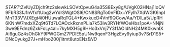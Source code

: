 $START$tZvlUyZDjch9tz2slewkLSOVtCpvuG4a35S8Exy8g/UVgK02HNaj1IoQV9FbR33fJ1nVfxftUbg2wYdrSWgtOSI6/CN8SRgTo0nFIDx+YFyIh7XdWGK6npIMnT33VVJXEgt4i0HUuwaRqTGL4+KwxkucD4Vnf9QCow/Aa/YDlLa5/UpRH6KNnW7mdxXZq9t6Td7LOAOckRxnnPLia7k53Iw3RYHfWOeHbs1poA+NNjN3we9EFdnz6ZxkFoLy4al+7kyMXH5g9HHo3xVnj7Y3f1AOIdNH24MK0kwnIXAi6guGz4sOhGkY9PWGGmZ7PDlE5pUNw9qenF3HgzEvy9yiup3v7SrD1S5+DNcDyukg27J+mHbo200j1itmt8utoENz$END$